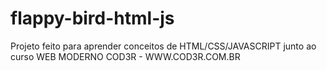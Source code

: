 # flappy-bird-html-js

Projeto feito para aprender conceitos de HTML/CSS/JAVASCRIPT junto ao curso WEB MODERNO COD3R - WWW.COD3R.COM.BR  

